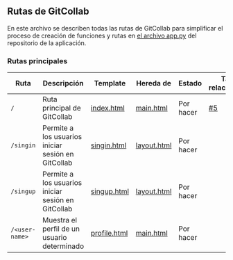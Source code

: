 ## Rutas de GitCollab
En este archivo se describen todas las rutas de GitCollab para simplificar el proceso de creación de funciones y rutas en [el archivo app.py](https://github.com/pythonmurcia/gitcollab/blob/master/app.py) del repositorio de la aplicación. 

### Rutas principales
| Ruta | Descripción | Template | Hereda de | Estado | Tareas relaccionadas |
|------|-------------|----------|-----------|--------|----------------------|
| `/`  | Ruta principal de GitCollab | [index.html](https://github.com/pythonmurcia/gitcollab/blob/master/templates/index.html) | [main.html](https://github.com/pythonmurcia/gitcollab/blob/master/main.html) | Por hacer | [#5](https://github.com/pythonmurcia/gitcollab/issues/5) |
| `/singin`  | Permite a los usuarios iniciar sesión en GitCollab | [singin.html](https://github.com/pythonmurcia/gitcollab/blob/master/templates/singin.html) | [layout.html](https://github.com/pythonmurcia/gitcollab/blob/master/layout.html) | Por hacer |  |
| `/singup`  | Permite a los usuarios iniciar sesión en GitCollab | [singup.html](https://github.com/pythonmurcia/gitcollab/blob/master/templates/singup.html) | [layout.html](https://github.com/pythonmurcia/gitcollab/blob/master/layout.html) | Por hacer |  |
| `/<user-name>`  | Muestra el perfil de un usuario determinado | [profile.html](https://github.com/pythonmurcia/gitcollab/blob/master/templates/profile.html) | [main.html](https://github.com/pythonmurcia/gitcollab/blob/master/main.html) | Por hacer  | |
